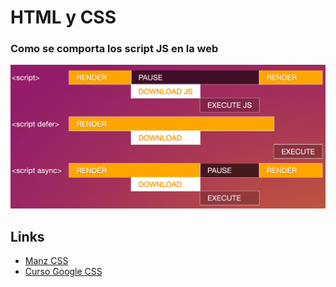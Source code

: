 # HTML y CSS



### Como se comporta los script JS en la web
![JS rendering](./img/image.png)

## Links
- [Manz CSS](https://lenguajecss.com/css/)
- [Curso Google CSS](https://web.dev/learn/css)